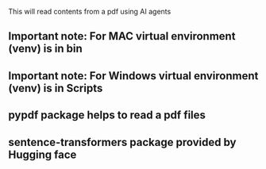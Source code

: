 This will read contents from a pdf using AI agents 
## Important note: For MAC virtual environment (venv) is in bin
## Important note: For Windows virtual environment (venv) is in Scripts
## pypdf package helps to read a pdf files
## sentence-transformers package provided by Hugging face


